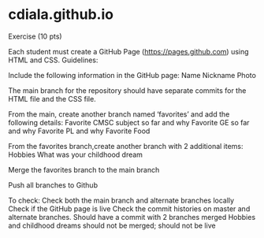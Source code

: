# cdiala.github.io

Exercise (10 pts)

Each student must create a GitHub Page (https://pages.github.com) using HTML and CSS. Guidelines:

Include the following information in the GitHub page:
Name
Nickname
Photo

The main branch for the repository should have separate commits for the HTML file and the CSS file.

From the main, create another branch named ‘favorites’ and add the following details:
Favorite CMSC subject so far and why
Favorite GE so far and why
Favorite PL and why
Favorite Food

From the favorites branch,create another branch with 2 additional items:
Hobbies
What was your childhood dream 

Merge the favorites branch to the main branch

Push all branches to Github

To check:
Check both the main branch and alternate branches locally
Check if the GitHub page is live
Check the commit histories on master and alternate branches. Should have a commit with 2 branches merged
Hobbies and childhood dreams should not be merged; should not be live

